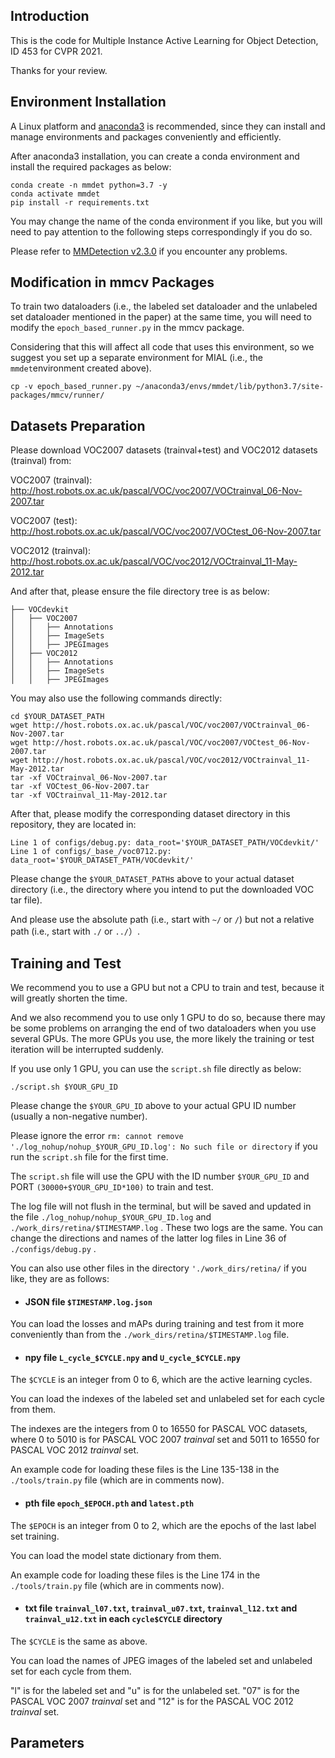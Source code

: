 ## Introduction

This is the code for Multiple Instance Active Learning for Object Detection, ID 453 for CVPR 2021.

Thanks for your review.

## Environment Installation

A Linux platform and [anaconda3](https://www.anaconda.com/) is recommended, since they can install and manage environments and packages conveniently and efficiently.

After anaconda3 installation, you can create a conda environment and install the required packages as below:

```
conda create -n mmdet python=3.7 -y
conda activate mmdet
pip install -r requirements.txt
```

You may change the name of the conda environment if you like, but you will need to pay attention to the following steps correspondingly if you do so.

Please refer to [MMDetection v2.3.0](https://github.com/open-mmlab/mmdetection/tree/v2.3.0) if you encounter any problems.

## Modification in mmcv Packages

To train two dataloaders (i.e., the labeled set dataloader and the unlabeled set dataloader mentioned in the paper) at the same time, you will need to modify the ``` epoch_based_runner.py ``` in the mmcv package.

Considering that this will affect all code that uses this environment, so we suggest you set up a separate environment for MIAL (i.e., the ``` mmdet ```environment created above).

```
cp -v epoch_based_runner.py ~/anaconda3/envs/mmdet/lib/python3.7/site-packages/mmcv/runner/
```

## Datasets Preparation

Please download VOC2007 datasets (trainval+test) and VOC2012 datasets (trainval) from:

VOC2007 (trainval): http://host.robots.ox.ac.uk/pascal/VOC/voc2007/VOCtrainval_06-Nov-2007.tar

VOC2007 (test): http://host.robots.ox.ac.uk/pascal/VOC/voc2007/VOCtest_06-Nov-2007.tar

VOC2012 (trainval): http://host.robots.ox.ac.uk/pascal/VOC/voc2012/VOCtrainval_11-May-2012.tar

And after that, please ensure the file directory tree is as below:
```
├── VOCdevkit
│   ├── VOC2007
│   │   ├── Annotations
│   │   ├── ImageSets
│   │   ├── JPEGImages
│   ├── VOC2012
│   │   ├── Annotations
│   │   ├── ImageSets
│   │   ├── JPEGImages
```
You may also use the following commands directly:
```
cd $YOUR_DATASET_PATH
wget http://host.robots.ox.ac.uk/pascal/VOC/voc2007/VOCtrainval_06-Nov-2007.tar
wget http://host.robots.ox.ac.uk/pascal/VOC/voc2007/VOCtest_06-Nov-2007.tar
wget http://host.robots.ox.ac.uk/pascal/VOC/voc2012/VOCtrainval_11-May-2012.tar
tar -xf VOCtrainval_06-Nov-2007.tar
tar -xf VOCtest_06-Nov-2007.tar
tar -xf VOCtrainval_11-May-2012.tar
```
After that, please modify the corresponding dataset directory in this repository, they are located in:
```
Line 1 of configs/debug.py: data_root='$YOUR_DATASET_PATH/VOCdevkit/'
Line 1 of configs/_base_/voc0712.py: data_root='$YOUR_DATASET_PATH/VOCdevkit/'
```
Please change the ``` $YOUR_DATASET_PATH ```s above to your actual dataset directory (i.e., the directory where you intend to put the downloaded VOC tar file).

And please use the absolute path (i.e., start with ``` ~/ ``` or ``` / ```) but not a relative path (i.e., start with ``` ./ ``` or ``` ../ ```）.

## Training and Test

We recommend you to use a GPU but not a CPU to train and test, because it will greatly shorten the time.

And we also recommend you to use only 1 GPU to do so, because there may be some problems on arranging the end of two dataloaders when you use several GPUs. The more GPUs you use, the more likely the training or test iteration will be interrupted suddenly.

If you use only 1 GPU, you can use the ``` script.sh ``` file directly as below:
```
./script.sh $YOUR_GPU_ID
```
Please change the ``` $YOUR_GPU_ID ``` above to your actual GPU ID number (usually a non-negative number).

Please ignore the error ``` rm: cannot remove './log_nohup/nohup_$YOUR_GPU_ID.log': No such file or directory ``` if you run the ``` script.sh ``` file for the first time.

The ``` script.sh ``` file will use the GPU with the ID number ``` $YOUR_GPU_ID ``` and PORT `(30000+$YOUR_GPU_ID*100)` to train and test.

The log file will not flush in the terminal, but will be saved and updated in the file ```./log_nohup/nohup_$YOUR_GPU_ID.log``` and ``` ./work_dirs/retina/$TIMESTAMP.log ``` . These two logs are the same. You can change the directions and names of the latter log files in Line 36 of ```./configs/debug.py``` .

You can also use other files in the directory ``` './work_dirs/retina/ ``` if you like, they are as follows:

  * #### JSON file `$TIMESTAMP.log.json`

You can load the losses and mAPs during training and test from it more conveniently than from the `./work_dirs/retina/$TIMESTAMP.log` file.

  * #### npy file `L_cycle_$CYCLE.npy` and `U_cycle_$CYCLE.npy`

The `$CYCLE` is an integer from 0 to 6, which are the active learning cycles.

You can load the indexes of the labeled set and unlabeled set for each cycle from them.

The indexes are the integers from 0 to 16550 for PASCAL VOC datasets, where 0 to 5010 is for PASCAL VOC 2007 *trainval* set and 5011 to 16550 for PASCAL VOC 2012 *trainval* set.

An example code for loading these files is the Line 135-138 in the `./tools/train.py` file (which are in comments now).

  * #### pth file `epoch_$EPOCH.pth` and `latest.pth`

The `$EPOCH` is an integer from 0 to 2, which are the epochs of the last label set training.

You can load the model state dictionary from them.

An example code for loading these files is the Line 174 in the `./tools/train.py` file (which are in comments now).

  * #### txt file `trainval_l07.txt`, `trainval_u07.txt`, `trainval_l12.txt` and `trainval_u12.txt` in each `cycle$CYCLE` directory

The `$CYCLE` is the same as above.

You can load the names of JPEG images of the labeled set and unlabeled set for each cycle from them.

"l" is for the labeled set and "u" is for the unlabeled set. "07" is for the PASCAL VOC 2007 *trainval* set and "12" is for the PASCAL VOC 2012 *trainval* set.

## Parameters
